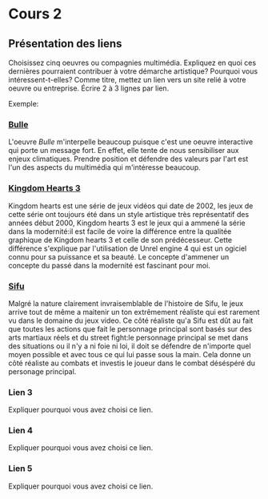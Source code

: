 # Cours 2
## Présentation des liens
Choisissez cinq oeuvres ou compagnies multimédia. Expliquez en quoi ces dernières pourraient contribuer à votre démarche artistique? Pourquoi vous intéressent-t-elles? Comme titre, mettez un lien vers un site relié à votre oeuvre ou entreprise. Écrire 2 à 3 lignes par lien.

Exemple: 
### [Bulle](https://www.onf.ca/interactif/bulle/) 
L'oeuvre *Bulle* m'interpelle beaucoup puisque c'est une oeuvre interactive qui porte un message fort. En effet, elle tente de nous sensibiliser aux enjeux climatiques. Prendre position et défendre des valeurs par l'art est l'un des aspects du multimédia qui m'intéresse beaucoup. 

### [Kingdom Hearts 3](https://www.kingdomhearts.com/3/fr/home/)
 Kingdom hearts est une série de jeux vidéos qui date de 2002, les jeux de cette série ont toujours été dans un style artistique très représentatif des années début 2000, Kingdom hearts 3 est le jeux qui a ammené la série dans la modernité:il est facile de voire la différence entre la qualitée graphique de Kingdom hearts 3 et celle de son prédécesseur. Cette différence s'explique par l'utilisation de Unrel engine 4 qui est un ogiciel connu pour sa puissance et sa beauté. Le concepte d'ammener un concepte du passé dans la modernité est fascinant pour moi.

### [Sifu](https://store.epicgames.com/fr/p/sifu)
Malgré la nature clairement invraisemblable de l'histoire de Sifu, le jeux arrive tout de même a maitenir un ton extrêmement réaliste qui est rarement vu dans le domaine du jeux video. Ce côté réaliste qu'a Sifu est dût au fait que toutes les actions que fait le personnage principal sont basés sur des arts martiaux réels et du street fight:le personnage principal se met dans des situations ou il n'y a ni foie ni loi, il doit se défendre de n'importe quel moyen possible et avec tous ce qui lui passe sous la main. Cela donne un côté réaliste au combats et investis le joueur dans le combat déséspéré du personage principal.

### Lien 3 
Expliquer pourquoi vous avez choisi ce lien.  

### Lien 4 
Expliquer pourquoi vous avez choisi ce lien. 

### Lien 5 
Expliquer pourquoi vous avez choisi ce lien. 

